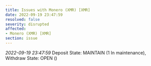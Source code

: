 ```yaml
---
title: Issues with Monero (XMR) [XMR]
date: 2022-09-19 23:47:59
resolved: false
severity: disrupted
affected:
- Monero (XMR) [XMR]
section: issue
---
```


*2022-09-19 23:47:59* Deposit State: MAINTAIN (1 In maintenance), Withdraw State: OPEN ()